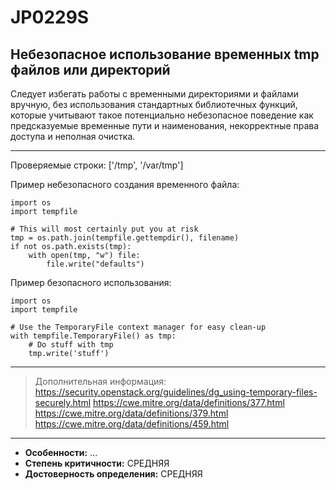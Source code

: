 # JP0229S 
## Небезопасное использование временных tmp файлов или директорий
Следует избегать работы с временными директориями и файлами вручную, без использования стандартных
библиотечных функций, которые учитывают такое потенциально небезопасное поведение как предсказуемые
временные пути и наименования, некорректные права доступа и неполная очистка.

---
Проверяемые строки: ['/tmp', '/var/tmp']
<!---
Нужно доработать этот плагин, так как сейчас он просто 
проверяет наличие ['/tmp', '/var/tmp', '/dev/shm']
-->

Пример небезопасного создания временного файла:
```
import os
import tempfile

# This will most certainly put you at risk
tmp = os.path.join(tempfile.gettempdir(), filename)
if not os.path.exists(tmp):
    with open(tmp, "w") file:
        file.write("defaults")
```
Пример безопасного использования:
```
import os
import tempfile

# Use the TemporaryFile context manager for easy clean-up
with tempfile.TemporaryFile() as tmp:
    # Do stuff with tmp
    tmp.write('stuff')
```
---
> Дополнительная информация:
> <https://security.openstack.org/guidelines/dg_using-temporary-files-securely.html>
> <https://cwe.mitre.org/data/definitions/377.html>
> <https://cwe.mitre.org/data/definitions/379.html>
> <https://cwe.mitre.org/data/definitions/459.html>
---
* __Особенности:__ ...
* __Степень критичности:__ СРЕДНЯЯ
* __Достоверность определения:__ СРЕДНЯЯ